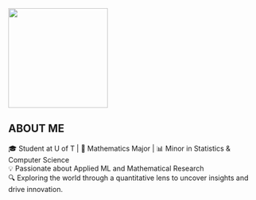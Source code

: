 <img src="https://media.giphy.com/media/FMg8v84fdwdJmkgtF6/giphy.gif?cid=790b76110clfp9s6aemv15v5bp2pf0vw4dutio64duu4h080&ep=v1_stickers_search&rid=giphy.gif&ct=s" width="200">
<h2>ABOUT ME</h2>

<div>
    🎓 Student at U of T | 📐 Mathematics Major | 📊 Minor in Statistics & Computer Science<br>
    💡 Passionate about Applied ML and Mathematical Research<br>
    🔍 Exploring the world through a quantitative lens to uncover insights and drive innovation.
</div>

